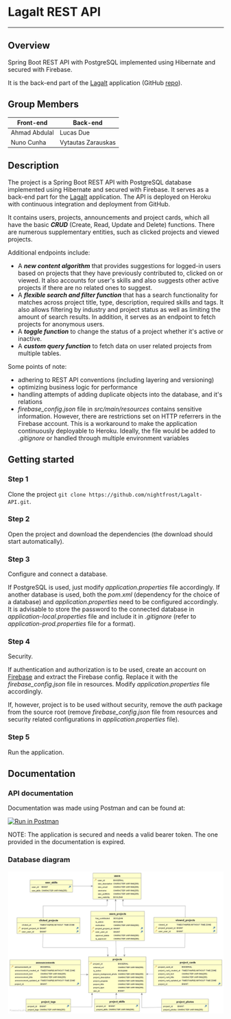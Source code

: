 # Lagalt REST API

----

## Overview

Spring Boot REST API with PostgreSQL implemented using Hibernate and secured with Firebase.  

It is the back-end part of the [Lagalt](https://lagaltno.herokuapp.com/) application (GitHub [repo](https://github.com/iamnuno/lagalt)).

## Group Members

Front-end | Back-end
----------|---------
Ahmad Abdulal | Lucas Due
Nuno Cunha | Vytautas Zarauskas


## Description

The project is a Spring Boot REST API with PostgreSQL database implemented using Hibernate and secured with Firebase. It serves as a back-end part for the [Lagalt](https://lagaltno.herokuapp.com/) application. The API is deployed on Heroku with continuous integration and deployment from GitHub.  

It contains users, projects, announcements and project cards, which all have the basic ***CRUD*** (Create, Read, Update and Delete) functions. There are numerous supplementary entities, such as clicked projects and viewed projects.  

Additional endpoints include:

- A ***new content algorithm*** that provides suggestions for logged-in users based on projects that they have previously contributed to, clicked on or viewed. It also accounts for user's skills and also suggests other active projects if there are no related ones to suggest.
- A ***flexible search and filter function*** that has a search functionality for matches across project title, type, description, required skills and tags. It also allows filtering by industry and project status as well as limiting the amount of search results. In addition, it serves as an endpoint to fetch projects for anonymous users.
- A ***toggle function*** to change the status of a project whether it's active or inactive.
- A ***custom query function*** to fetch data on user related projects from multiple tables.

Some points of note:
- adhering to REST API conventions (including layering and versioning)
- optimizing business logic for performance
- handling attempts of adding duplicate objects into the database, and it's relations
- *firebase_config.json* file in *src/main/resources* contains sensitive information. However, there are restrictions set on HTTP referrers in the Firebase account. This is a workaround to make the application continuously deployable to Heroku. Ideally, the file would be added to *.gitignore* or handled through multiple environment variables

## Getting started
### Step 1
Clone the project `git clone https://github.com/nightfrost/Lagalt-API.git`.

### Step 2
Open the project and download the dependencies (the download should start automatically).

### Step 3
Configure and connect a database.  

If PostgreSQL is used, just modify *application.properties* file accordingly. If another database is used, both the *pom.xml* (dependency for the choice of a database) and *application.properties* need to be configured accordingly.  
It is advisable to store the password to the connected database in *application-local.properties* file and include it in *.gitignore* (refer to *application-prod.properties* file for a format).

### Step 4
Security.

If authentication and authorization is to be used, create an account on [Firebase](https://firebase.google.com/) and extract the Firebase config. Replace it with the *firebase_config.json* file in resources. Modify *application.properties* file accordingly.

If, however, project is to be used without security, remove the *auth* package from the source root (remove *firebase_config.json* file from resources and security related configurations in *application.properties* file).  

### Step 5
Run the application.

## __Documentation__

### API documentation

Documentation was made using Postman and can be found at:

[![Run in Postman](https://run.pstmn.io/button.svg)](https://app.getpostman.com/run-collection/44bb9a586b023199c694?action=collection%2Fimport)

NOTE: The application is secured and needs a valid bearer token. The one provided in the documentation is expired.

### Database diagram

![ERD](src/main/resources/assets/ERD.jpg "ERD")
